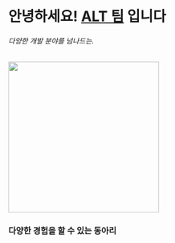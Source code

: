 # 안녕하세요! [ALT 팀](https://team-alt.com/) 입니다

###### 다양한 개발 분야를 넘나드는.

<!-- <img src="https://i.postimg.cc/nVSCPhy3/ALT-1.png" width="50%"> -->
<img src="https://i.postimg.cc/7PgYvhXY/ALT.png" width="300" height="300">


### 다양한 경험을 할 수 있는 동아리
